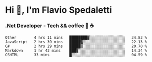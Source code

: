 # Hi 👋, I'm Flavio Spedaletti
### .Net Developer - Tech && coffee 🤖 ☕

<!--START_SECTION:waka-->
```text
Other        4 hrs 11 mins   ████████▓░░░░░░░░░░░░░░░░   34.83 % 
JavaScript   2 hrs 39 mins   █████▓░░░░░░░░░░░░░░░░░░░   22.13 % 
C#           2 hrs 29 mins   █████▒░░░░░░░░░░░░░░░░░░░   20.70 % 
Markdown     1 hr 43 mins    ███▓░░░░░░░░░░░░░░░░░░░░░   14.34 % 
CSHTML       33 mins         █░░░░░░░░░░░░░░░░░░░░░░░░   04.59 % 
```
<!--END_SECTION:waka-->

<!--
[![Top Langs](https://github-readme-stats.vercel.app/api/top-langs/?username=flaviospedaletti&layout=compact&theme=radical)](https://github.com/anuraghazra/github-readme-stats)
-->

<!--
**FlavioSpedaletti/FlavioSpedaletti** is a ✨ _special_ ✨ repository because its `README.md` (this file) appears on your GitHub profile.

Here are some ideas to get you started:

- 🔭 I’m currently working on ...
- 🌱 I’m currently learning ...
- 👯 I’m looking to collaborate on ...
- 🤔 I’m looking for help with ...
- 💬 Ask me about ...
- 📫 How to reach me: ...
- 😄 Pronouns: ...
- ⚡ Fun fact: ...
-->
